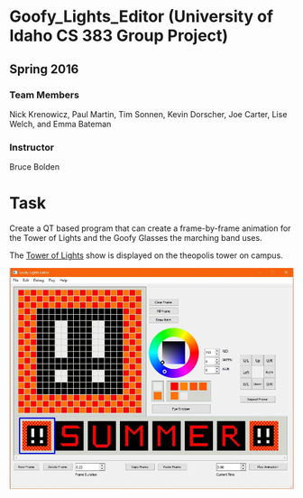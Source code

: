 # Goofy_Lights_Editor (University of Idaho CS 383 Group Project)
## Spring 2016

### Team Members
Nick Krenowicz, Paul Martin, Tim Sonnen, Kevin Dorscher, Joe Carter, Lise Welch, and Emma Bateman
### Instructor
Bruce Bolden

# Task
Create a QT based program that can create a frame-by-frame animation for the Tower of Lights and the Goofy Glasses the marching band uses.

The [Tower of Lights](https://www.youtube.com/watch?v=hESMhgDnk4E) show is displayed on the theopolis tower on campus.


![screenshot](doc/GUI_Screenshots/GUI_04_Final.JPG)
